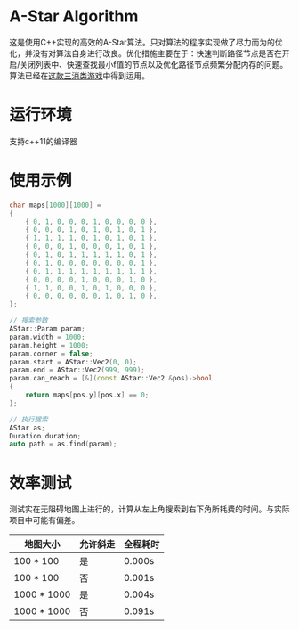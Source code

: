 # A-Star Algorithm
这是使用C++实现的高效的A-Star算法。只对算法的程序实现做了尽力而为的优化，并没有对算法自身进行改良。优化措施主要在于：快速判断路径节点是否在开启/关闭列表中、快速查找最小f值的节点以及优化路径节点频繁分配内存的问题。算法已经在[这款三消类游戏](https://github.com/zhangpanyi/eliminate-game)中得到运用。

# 运行环境
支持c++11的编译器

# 使用示例
```c++
char maps[1000][1000] =
{
	{ 0, 1, 0, 0, 0, 1, 0, 0, 0, 0 },
	{ 0, 0, 0, 1, 0, 1, 0, 1, 0, 1 },
	{ 1, 1, 1, 1, 0, 1, 0, 1, 0, 1 },
	{ 0, 0, 0, 1, 0, 0, 0, 1, 0, 1 },
	{ 0, 1, 0, 1, 1, 1, 1, 1, 0, 1 },
	{ 0, 1, 0, 0, 0, 0, 0, 0, 0, 1 },
	{ 0, 1, 1, 1, 1, 1, 1, 1, 1, 1 },
	{ 0, 0, 0, 0, 1, 0, 0, 0, 1, 0 },
	{ 1, 1, 0, 0, 1, 0, 1, 0, 0, 0 },
	{ 0, 0, 0, 0, 0, 0, 1, 0, 1, 0 },
};

// 搜索参数
AStar::Param param;
param.width = 1000;
param.height = 1000;
param.corner = false;
param.start = AStar::Vec2(0, 0);
param.end = AStar::Vec2(999, 999);
param.can_reach = [&](const AStar::Vec2 &pos)->bool
{
	return maps[pos.y][pos.x] == 0;
};

// 执行搜索
AStar as;
Duration duration;
auto path = as.find(param);
```

# 效率测试
测试实在无阻碍地图上进行的，计算从左上角搜索到右下角所耗费的时间。与实际项目中可能有偏差。

| 地图大小 | 允许斜走 | 全程耗时 |
| ---- | ---- | ---- |
| 100 * 100 | 是| 0.000s |
| 100 * 100 | 否 | 0.001s |
| 1000 * 1000 | 是 | 0.004s |
| 1000 * 1000 | 否 | 0.091s |
